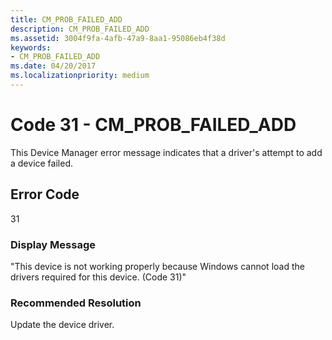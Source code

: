 ```yaml
---
title: CM_PROB_FAILED_ADD
description: CM_PROB_FAILED_ADD
ms.assetid: 3004f9fa-4afb-47a9-8aa1-95086eb4f38d
keywords:
- CM_PROB_FAILED_ADD
ms.date: 04/20/2017
ms.localizationpriority: medium
---
```


# Code 31 - CM_PROB_FAILED_ADD

This Device Manager error message indicates that a driver's attempt to add a device failed.

## Error Code

31

### Display Message

"This device is not working properly because Windows cannot load the drivers required for this device. (Code 31)"

### Recommended Resolution

Update the device driver.
